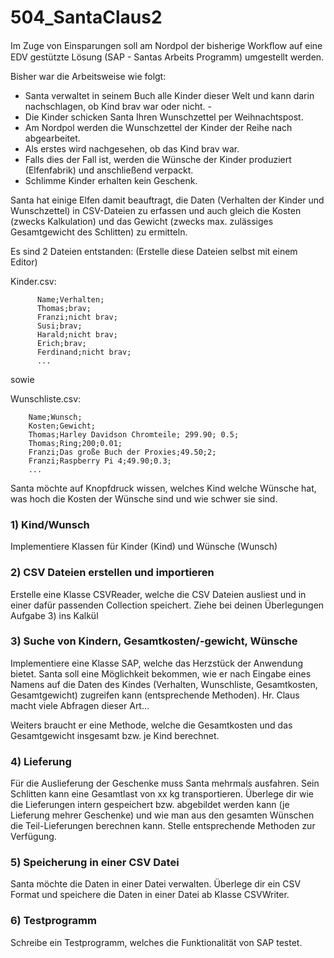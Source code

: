 # 504_SantaClaus2
Im Zuge von Einsparungen soll am Nordpol der bisherige Workﬂow auf eine EDV gestützte Lösung (SAP - Santas Arbeits Programm) umgestellt werden.


Bisher war die Arbeitsweise wie folgt:

- Santa verwaltet in seinem Buch alle Kinder dieser Welt und kann darin nachschlagen, ob Kind brav war oder nicht. -
- Die Kinder schicken Santa Ihren Wunschzettel per Weihnachtspost.
- Am Nordpol werden die Wunschzettel der Kinder der Reihe nach abgearbeitet.
- Als erstes wird nachgesehen, ob das Kind brav war.
- Falls dies der Fall ist, werden die Wünsche der Kinder produziert (Elfenfabrik) und anschließend verpackt.
- Schlimme Kinder erhalten kein Geschenk.


Santa hat einige Elfen damit beauftragt, die Daten (Verhalten der Kinder und Wunschzettel) in CSV-Dateien zu erfassen und auch gleich die Kosten (zwecks Kalkulation) und das Gewicht (zwecks max. zulässiges Gesamtgewicht des Schlitten) zu ermitteln.

Es sind 2 Dateien entstanden: (Erstelle diese Dateien selbst mit einem Editor)


Kinder.csv:

```  		
      Name;Verhalten;
      Thomas;brav;
      Franzi;nicht brav;
      Susi;brav;
      Harald;nicht brav;
      Erich;brav;
      Ferdinand;nicht brav; 
      ...
```

sowie

Wunschliste.csv:

```  		
    Name;Wunsch;
    Kosten;Gewicht;
    Thomas;Harley Davidson Chromteile; 299.90; 0.5;
    Thomas;Ring;200;0.01;
    Franzi;Das große Buch der Proxies;49.50;2;
    Franzi;Raspberry Pi 4;49.90;0.3;
    ...
```


Santa möchte auf Knopfdruck wissen, welches Kind welche Wünsche hat, was hoch die Kosten der Wünsche sind und wie schwer sie sind.


### 1) Kind/Wunsch
Implementiere Klassen für Kinder (Kind) und Wünsche (Wunsch)

### 2) CSV Dateien erstellen und importieren
Erstelle eine Klasse CSVReader, welche die CSV Dateien ausliest und in einer dafür passenden Collection speichert. Ziehe bei deinen Überlegungen Aufgabe 3) ins Kalkül

### 3) Suche von Kindern, Gesamtkosten/-gewicht, Wünsche
Implementiere eine Klasse SAP, welche das Herzstück der Anwendung bietet. Santa soll eine Möglichkeit bekommen, wie er nach Eingabe eines Namens auf die Daten des Kindes (Verhalten, Wunschliste, Gesamtkosten, Gesamtgewicht) zugreifen kann (entsprechende Methoden). Hr. Claus macht viele Abfragen dieser Art…

Weiters braucht er eine Methode, welche die Gesamtkosten und das Gesamtgewicht insgesamt bzw. je Kind berechnet.

### 4) Lieferung
Für die Auslieferung der Geschenke muss Santa mehrmals ausfahren. Sein Schlitten kann eine Gesamtlast von xx kg transportieren. Überlege dir wie die Lieferungen intern gespeichert bzw. abgebildet werden kann (je Lieferung mehrer Geschenke) und wie man aus den gesamten Wünschen die Teil-Lieferungen berechnen kann. Stelle entsprechende Methoden zur Verfügung.

### 5) Speicherung in einer CSV Datei
Santa möchte die Daten in einer Datei verwalten. Überlege dir ein CSV Format und speichere die Daten in einer Datei ab Klasse CSVWriter.

### 6) Testprogramm
Schreibe ein Testprogramm, welches die Funktionalität von SAP testet.

